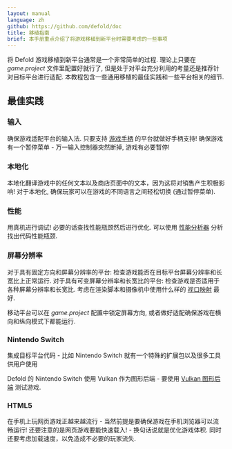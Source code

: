 ```yaml
---
layout: manual
language: zh
github: https://github.com/defold/doc
title: 移植指南
brief: 本手册重点介绍了将游戏移植到新平台时需要考虑的一些事项
---
```


将 Defold 游戏移植到新平台通常是一个非常简单的过程. 理论上只要在 *game.project* 文件里配置好就行了, 但是处于对平台充分利用的考量还是推荐针对目标平台进行适配. 本教程包含一些通用移植的最佳实践和一些平台相关的细节.


## 最佳实践

### 输入
确保游戏适配平台的输入法. 只要支持 [游戏手柄](/zh/manuals/input-gamepads) 的平台就做好手柄支持! 确保游戏有一个暂停菜单 - 万一输入控制器突然断掉, 游戏有必要暂停!


### 本地化
本地化翻译游戏中的任何文本以及商店页面中的文本，因为这将对销售产生积极影响! 对于本地化, 确保玩家可以在游戏的不同语言之间轻松切换 (通过暂停菜单).


### 性能
用真机进行调试! 必要的话查找性能瓶颈然后进行优化. 可以使用 [性能分析器](/zh/manuals/profiling) 分析找出代码性能瓶颈.


### 屏幕分辨率
对于具有固定方向和屏幕分辨率的平台: 检查游戏能否在目标平台屏幕分辨率和长宽比上正常运行. 对于具有可变屏幕分辨率和长宽比的平台: 检查游戏是否适用于各种屏幕分辨率和长宽比. 考虑在渲染脚本和摄像机中使用什么样的 [视口映射](/zh/manuals/render/#default-view-projection) 最好.

移动平台可以在 *game.project* 配置中锁定屏幕方向, 或者做好适配确保游戏在横向和纵向模式下都能运行.


### Nintendo Switch
集成目标平台代码 - 比如 Nintendo Switch 就有一个特殊的扩展包以及很多工具供用户使用

Defold 的 Nintendo Switch 使用 Vulkan 作为图形后端 - 要使用 [Vulkan 图形后端](https://github.com/defold/extension-vulkan) 测试游戏.


### HTML5
在手机上玩网页游戏正越来越流行 - 当然前提是要确保游戏在手机浏览器可以流畅运行! 还要注意的是网页游戏要能快速载入! - 换句话说就是优化游戏体积. 同时还要考虑加载速度，以免造成不必要的玩家流失.

